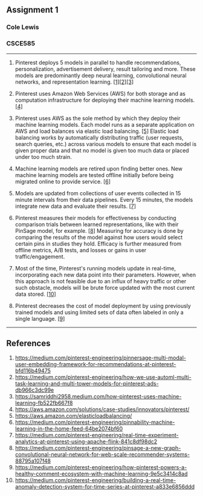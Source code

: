 ## Assignment 1
### Cole Lewis
### CSCE585
***

1. Pinterest deploys 5 models in parallel to handle recommendations, personalization, advertisement delivery, result tailoring and more. These models are predominantly deep neural learning, convolutional neural networks, and representation learning. [[1]](https://medium.com/pinterest-engineering/pinnersage-multi-modal-user-embedding-framework-for-recommendations-at-pinterest-bfd116b49475)[[2]](https://medium.com/pinterest-engineering/how-we-use-automl-multi-task-learning-and-multi-tower-models-for-pinterest-ads-db966c3dc99e)[[3]](https://samriddhi2958.medium.com/how-pinterest-uses-machine-learning-fb522fb667f8)

2. Pinterest uses Amazon Web Services (AWS) for both storage and as computation infrastructure for deploying their machine learning models. [[4]](https://aws.amazon.com/solutions/case-studies/innovators/pinterest/)

3. Pinterest uses AWS as the sole method by which they deploy their machine learning models. Each model runs as a separate application on AWS and load balances via elastic load balancing. [[5]](https://aws.amazon.com/elasticloadbalancing/) Elastic load balancing works by automatically distributing traffic (user requests, search queries, etc.) across various models to ensure that each model is given proper data and that no model is given too much data or placed under too much strain.

4. Machine learning models are retired upon finding better ones. New machine learning models are tested offline initially before being migrated online to provide service. [[6]](https://medium.com/pinterest-engineering/pinnability-machine-learning-in-the-home-feed-64be2074bf60)

5. Models are updated from collections of user events collected in 15 minute intervals from their data pipelines. Every 15 minutes, the models integrate new data and evaluate their results. [[7]](https://medium.com/pinterest-engineering/real-time-experiment-analytics-at-pinterest-using-apache-flink-841c8df98dc2)

6. Pinterest measures their models for effectiveness by conducting comparison trials between learned representations, like with their PinSage model, for example. [[8]](https://medium.com/pinterest-engineering/pinsage-a-new-graph-convolutional-neural-network-for-web-scale-recommender-systems-88795a107f48) Measuring for accuracy is done by comparing the results of the model against how users would select certain pins in studies they hold. Efficacy is further measured from offline metrics, A/B tests, and losses or gains in user traffic/engagement. 

7. Most of the time, Pinterest's running models update in real-time, incorporating each new data point into their parameters. However, when this approach is not feasible due to an influx of heavy traffic or other such obstacle, models will be brute force updated with the most current data stored. [[10]](https://medium.com/pinterest-engineering/building-a-real-time-anomaly-detection-system-for-time-series-at-pinterest-a833e6856ddd)

8. Pinterest decreases the cost of model deployment by using previously trained models and using limited sets of data often labeled in only a single language. [[9]](https://medium.com/pinterest-engineering/how-pinterest-powers-a-healthy-comment-ecosystem-with-machine-learning-9e5c3414c8ad)

***
## References
1. https://medium.com/pinterest-engineering/pinnersage-multi-modal-user-embedding-framework-for-recommendations-at-pinterest-bfd116b49475
2. https://medium.com/pinterest-engineering/how-we-use-automl-multi-task-learning-and-multi-tower-models-for-pinterest-ads-db966c3dc99e
3. https://samriddhi2958.medium.com/how-pinterest-uses-machine-learning-fb522fb667f8
4. https://aws.amazon.com/solutions/case-studies/innovators/pinterest/
5. https://aws.amazon.com/elasticloadbalancing/
6. https://medium.com/pinterest-engineering/pinnability-machine-learning-in-the-home-feed-64be2074bf60
7. https://medium.com/pinterest-engineering/real-time-experiment-analytics-at-pinterest-using-apache-flink-841c8df98dc2
8. https://medium.com/pinterest-engineering/pinsage-a-new-graph-convolutional-neural-network-for-web-scale-recommender-systems-88795a107f48
9. https://medium.com/pinterest-engineering/how-pinterest-powers-a-healthy-comment-ecosystem-with-machine-learning-9e5c3414c8ad
10. https://medium.com/pinterest-engineering/building-a-real-time-anomaly-detection-system-for-time-series-at-pinterest-a833e6856ddd